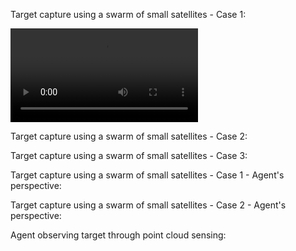 Target capture using a swarm of small satellites - Case 1:

![Demo Video](videos/demo.mp4)


Target capture using a swarm of small satellites - Case 2:


Target capture using a swarm of small satellites - Case 3:


Target capture using a swarm of small satellites - Case 1 - Agent's perspective:


Target capture using a swarm of small satellites - Case 2 - Agent's perspective:


Agent observing target through point cloud sensing:

